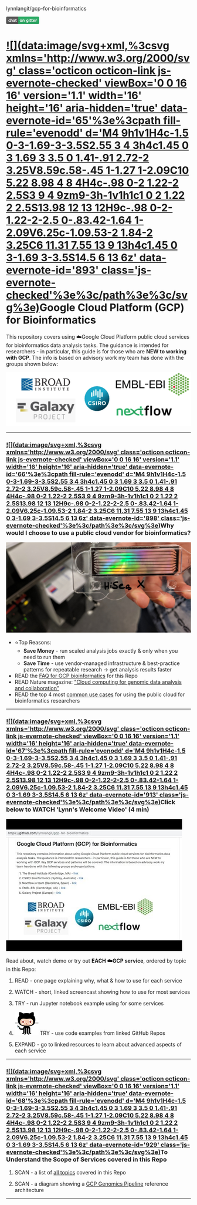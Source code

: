 lynnlangit/gcp-for-bioinformatics

[![68747470733a2f2f696d672e736869656c64732e696f2f6769747465722f726f6f6d2f6763702d666f722d62696f696e666f726d61746963732f6e657874666c6f772e7376673f636f6c6f72423d323661663634267374796c653d706f706f7574](../_resources/4b29d16015d98e372c3ec5598aad57d8.png)](https://gitter.im/gcp-for-bioinformatics)

# [![](data:image/svg+xml,%3csvg xmlns='http://www.w3.org/2000/svg' class='octicon octicon-link js-evernote-checked' viewBox='0 0 16 16' version='1.1' width='16' height='16' aria-hidden='true' data-evernote-id='65'%3e%3cpath fill-rule='evenodd' d='M4 9h1v1H4c-1.5 0-3-1.69-3-3.5S2.55 3 4 3h4c1.45 0 3 1.69 3 3.5 0 1.41-.91 2.72-2 3.25V8.59c.58-.45 1-1.27 1-2.09C10 5.22 8.98 4 8 4H4c-.98 0-2 1.22-2 2.5S3 9 4 9zm9-3h-1v1h1c1 0 2 1.22 2 2.5S13.98 12 13 12H9c-.98 0-2-1.22-2-2.5 0-.83.42-1.64 1-2.09V6.25c-1.09.53-2 1.84-2 3.25C6 11.31 7.55 13 9 13h4c1.45 0 3-1.69 3-3.5S14.5 6 13 6z' data-evernote-id='893' class='js-evernote-checked'%3e%3c/path%3e%3c/svg%3e)](https://github.com/lynnlangit/gcp-for-bioinformatics#google-cloud-platform-gcp-for-bioinformatics)Google Cloud Platform (GCP) for Bioinformatics

This repository covers using ☁️Google Cloud Platform public cloud services for bioinformatics data analysis tasks. The guidance is intended for researchers - in particular, this guide is for those who are **NEW to working with GCP**. The info is based on advisory work my team has done with the groups shown below:

[![logos.png](../_resources/f5759b394a9547236694be80f2fb8447.png)](https://github.com/lynnlangit/gcp-for-bioinformatics/blob/master)

* * *

### [![](data:image/svg+xml,%3csvg xmlns='http://www.w3.org/2000/svg' class='octicon octicon-link js-evernote-checked' viewBox='0 0 16 16' version='1.1' width='16' height='16' aria-hidden='true' data-evernote-id='66'%3e%3cpath fill-rule='evenodd' d='M4 9h1v1H4c-1.5 0-3-1.69-3-3.5S2.55 3 4 3h4c1.45 0 3 1.69 3 3.5 0 1.41-.91 2.72-2 3.25V8.59c.58-.45 1-1.27 1-2.09C10 5.22 8.98 4 8 4H4c-.98 0-2 1.22-2 2.5S3 9 4 9zm9-3h-1v1h1c1 0 2 1.22 2 2.5S13.98 12 13 12H9c-.98 0-2-1.22-2-2.5 0-.83.42-1.64 1-2.09V6.25c-1.09.53-2 1.84-2 3.25C6 11.31 7.55 13 9 13h4c1.45 0 3-1.69 3-3.5S14.5 6 13 6z' data-evernote-id='898' class='js-evernote-checked'%3e%3c/path%3e%3c/svg%3e)](https://github.com/lynnlangit/gcp-for-bioinformatics#why-would-i-choose-to-use-a-public-cloud-vendor-for-bioinformatics)Why would I choose to use a public cloud vendor for bioinformatics?

[![flow-cell.jpg](../_resources/8d31a63ab7c4fb15bd742807333d7700.jpg)](https://github.com/lynnlangit/gcp-for-bioinformatics/blob/master)

- ⭐️Top Reasons:
    - **Save Money** - run scaled analysis jobs exactly & only when you need to run them
    - **Save Time** - use vendor-managed infrastructure & best-practice patterns for repeatable research -> get analysis results faster
- READ the [FAQ for GCP bioinformatics](https://github.com/lynnlangit/gcp-for-bioinformatics/blob/master/FAQ.md) for this Repo
- READ Nature magazine: ["Cloud computing for genomic data analysis and collaboration"](https://www.nature.com/articles/nrg.2017.113)
- READ the top 4 most [common use cases](https://github.com/lynnlangit/gcp-for-bioinformatics/blob/master/USING.md) for using the public cloud for bioinformatics researchers

* * *

### [![](data:image/svg+xml,%3csvg xmlns='http://www.w3.org/2000/svg' class='octicon octicon-link js-evernote-checked' viewBox='0 0 16 16' version='1.1' width='16' height='16' aria-hidden='true' data-evernote-id='67'%3e%3cpath fill-rule='evenodd' d='M4 9h1v1H4c-1.5 0-3-1.69-3-3.5S2.55 3 4 3h4c1.45 0 3 1.69 3 3.5 0 1.41-.91 2.72-2 3.25V8.59c.58-.45 1-1.27 1-2.09C10 5.22 8.98 4 8 4H4c-.98 0-2 1.22-2 2.5S3 9 4 9zm9-3h-1v1h1c1 0 2 1.22 2 2.5S13.98 12 13 12H9c-.98 0-2-1.22-2-2.5 0-.83.42-1.64 1-2.09V6.25c-1.09.53-2 1.84-2 3.25C6 11.31 7.55 13 9 13h4c1.45 0 3-1.69 3-3.5S14.5 6 13 6z' data-evernote-id='913' class='js-evernote-checked'%3e%3c/path%3e%3c/svg%3e)](https://github.com/lynnlangit/gcp-for-bioinformatics#click-below-to-watch-lynns-welcome-video-4-min)Click below to WATCH 'Lynn's Welcome Video' (4 min)

[![687474703a2f2f696d672e796f75747562652e636f6d2f76692f596f466b5356446c4e366b2f302e6a7067](../_resources/df66e779571dae0f6987f3fdefe020c2.jpg)](http://www.youtube.com/watch?v=YoFkSVDlN6k)

Read about, watch demo or try out **EACH ☁️GCP service**, ordered by topic in this Repo:

1. READ - one page explaining why, what & how to use for each service
2. WATCH - short, linked screencast showing how to use for most services
3. TRY - run Jupyter notebook example using for some services

4. ![octocat.png](../_resources/ea8b6bf15eca5d4b518b441f601a3a07.png) TRY - use code examples from linked GitHub Repos

5. EXPAND - go to linked resources to learn about advanced aspects of each service

* * *

### [![](data:image/svg+xml,%3csvg xmlns='http://www.w3.org/2000/svg' class='octicon octicon-link js-evernote-checked' viewBox='0 0 16 16' version='1.1' width='16' height='16' aria-hidden='true' data-evernote-id='68'%3e%3cpath fill-rule='evenodd' d='M4 9h1v1H4c-1.5 0-3-1.69-3-3.5S2.55 3 4 3h4c1.45 0 3 1.69 3 3.5 0 1.41-.91 2.72-2 3.25V8.59c.58-.45 1-1.27 1-2.09C10 5.22 8.98 4 8 4H4c-.98 0-2 1.22-2 2.5S3 9 4 9zm9-3h-1v1h1c1 0 2 1.22 2 2.5S13.98 12 13 12H9c-.98 0-2-1.22-2-2.5 0-.83.42-1.64 1-2.09V6.25c-1.09.53-2 1.84-2 3.25C6 11.31 7.55 13 9 13h4c1.45 0 3-1.69 3-3.5S14.5 6 13 6z' data-evernote-id='929' class='js-evernote-checked'%3e%3c/path%3e%3c/svg%3e)](https://github.com/lynnlangit/gcp-for-bioinformatics#to-understand-the-scope-of-services-covered-in-this-repo)To Understand the Scope of Services covered in this Repo

1. SCAN - a list of [all topics](https://github.com/lynnlangit/gcp-for-bioinformatics/blob/master/TOPICS.md) covered in this Repo

2. SCAN - a diagram showing a [GCP Genomics Pipeline](https://github.com/lynnlangit/gcp-for-bioinformatics/blob/master/ARCHITECTURE.md) reference architecture

* * *